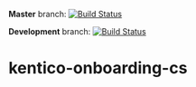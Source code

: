 **Master** branch: [![Build Status](https://travis-ci.org/Neytus/kentico-onboarding-cs.svg?branch=master)](https://travis-ci.org/Neytus/kentico-onboarding-cs)

**Development** branch: [![Build Status](https://travis-ci.org/Neytus/kentico-onboarding-cs.svg?branch=development)](https://travis-ci.org/Neytus/kentico-onboarding-cs)

# kentico-onboarding-cs 
